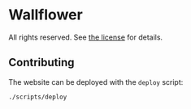 # Wallflower

All rights reserved. See [the license](./LICENSE.md) for details.

## Contributing

The website can be deployed with the `deploy` script:

```bash
./scripts/deploy
```
